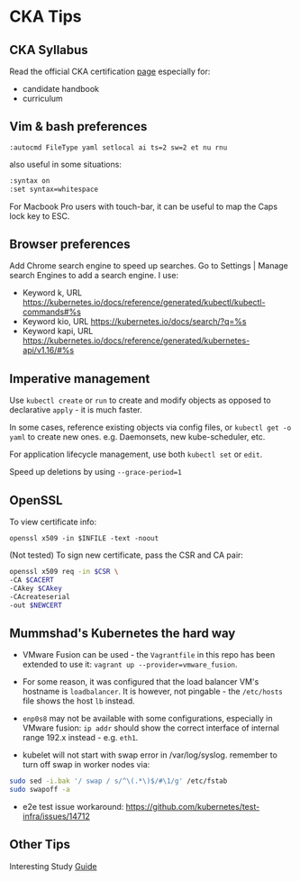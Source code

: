# CKA Tips

## CKA Syllabus

Read the official CKA certification [page](https://training.linuxfoundation.org/certification/certified-kubernetes-administrator-cka/) especially for:

* candidate handbook
* curriculum

## Vim & bash preferences

`:autocmd FileType yaml setlocal ai ts=2 sw=2 et nu rnu` 

also useful in some situations:

```bash
:syntax on
:set syntax=whitespace
```

For Macbook Pro users with touch-bar, it can be useful to map the Caps lock key to ESC.

## Browser preferences

Add Chrome search engine to speed up searches. Go to Settings | Manage search Engines to add a search engine. I use:

* Keyword k, URL https://kubernetes.io/docs/reference/generated/kubectl/kubectl-commands#%s
* Keyword kio, URL https://kubernetes.io/docs/search/?q=%s
* Keyword kapi, URL https://kubernetes.io/docs/reference/generated/kubernetes-api/v1.16/#%s

## Imperative management

Use `kubectl create` or `run` to create and modify objects as opposed to declarative `apply` - it is much faster.

In some cases, reference existing objects via config files, or `kubectl get -o yaml` to create new ones. e.g. Daemonsets, new kube-scheduler, etc.

For application lifecycle management, use both `kubectl set` or `edit`.

Speed up deletions by using `--grace-period=1`

## OpenSSL

To view certificate info:

`openssl x509 -in $INFILE -text -noout`

(Not tested) To sign new certificate, pass the CSR and CA pair:

```bash
openssl x509 req -in $CSR \
-CA $CACERT
-CAkey $CAkey
-CAcreateserial
-out $NEWCERT
```

## Mummshad's Kubernetes the hard way

* VMware Fusion can be used - the `Vagrantfile` in this repo has been extended to use it: `vagrant up --provider=vmware_fusion`.

* For some reason, it was configured that the load balancer VM's hostname is `loadbalancer`. It is however, not pingable - the `/etc/hosts` file shows the host `lb` instead.

* `enp0s8` may not be available with some configurations, especially in VMware fusion: `ip addr` should show the correct interface of internal range 192.x instead - e.g. `eth1`.

* kubelet will not start with swap error in /var/log/syslog. remember to turn off swap in worker nodes via:
```bash
sudo sed -i.bak '/ swap / s/^\(.*\)$/#\1/g' /etc/fstab
sudo swapoff -a
```

* e2e test issue workaround: https://github.com/kubernetes/test-infra/issues/14712

## Other Tips

Interesting Study [Guide](https://github.com/David-VTUK/CKA-StudyGuide)

